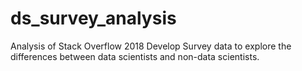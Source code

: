 # ds_survey_analysis
Analysis of Stack Overflow 2018 Develop Survey data to explore the differences between data scientists and non-data scientists.
